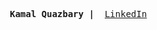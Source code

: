 <p><pre align="center"><strong>Kamal Quazbary |</strong>  <a href="https://www.linkedin.com/in/kamal-quazbary/">LinkedIn</a> <pre></p>
